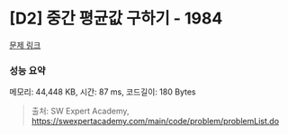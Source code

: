 # [D2] 중간 평균값 구하기 - 1984 

[문제 링크](https://swexpertacademy.com/main/code/problem/problemDetail.do?contestProbId=AV5Pw_-KAdcDFAUq) 

### 성능 요약

메모리: 44,448 KB, 시간: 87 ms, 코드길이: 180 Bytes



> 출처: SW Expert Academy, https://swexpertacademy.com/main/code/problem/problemList.do
